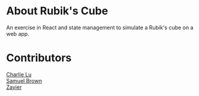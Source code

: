 # About Rubik's Cube
An exercise in React and state management to simulate a Rubik's cube on a web app.

# Contributors
<a href="https://github.com/charlie-lu1">Charlie Lu</a> <br/>
<a href="https://github.com/sambrown0322">Samuel Brown</a> <br/>
<a href="https://github.com/ZaveDev">Zavier</a> <br/>
